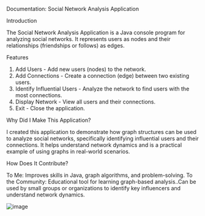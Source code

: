 Documentation: Social Network Analysis Application

Introduction

The Social Network Analysis Application is a Java console program for analyzing social networks. It represents users as nodes and their relationships (friendships or follows) as edges.

Features

1.	Add Users - Add new users (nodes) to the network.
2.	Add Connections - Create a connection (edge) between two existing users.
3.	Identify Influential Users - Analyze the network to find users with the most connections.
4.	Display Network - View all users and their connections.
5.	Exit  - Close the application.
   
Why Did I Make This Application?

I created this application to demonstrate how graph structures can be used to analyze social networks, specifically identifying influential users and their connections. It helps understand network dynamics and is a practical example of using graphs in real-world scenarios.

How Does It Contribute?

To Me: Improves skills in Java, graph algorithms, and problem-solving.
To the Community: Educational tool for learning graph-based analysis..Can be used by small groups or organizations to identify key influencers and understand network dynamics.



![image](https://github.com/user-attachments/assets/b95fe976-138f-4c29-8f9d-195aadec508e)

